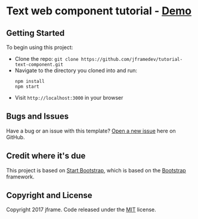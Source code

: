 # Text web component tutorial - [Demo](https://tutorial-text-component.herokuapp.com)

## Getting Started

To begin using this project:
* Clone the repo: `git clone https://github.com/jframedev/tutorial-text-component.git`
* Navigate to the directory you cloned into and run:
  ```
  npm install
  npm start
  ```
* Visit `http://localhost:3000` in your browser

## Bugs and Issues

Have a bug or an issue with this template? [Open a new issue](https://github.com/jframedev/tutorial-text-component/issues) here on GitHub.

## Credit where it's due

This project is based on [Start Bootstrap](http://startbootstrap.com/template-overviews/new-age/), which is based on the [Bootstrap](http://getbootstrap.com/) framework.

## Copyright and License

Copyright 2017 jframe. Code released under the [MIT](https://github.com/jframedev/tutorial-text-component/blob/master/LICENSE) license.
